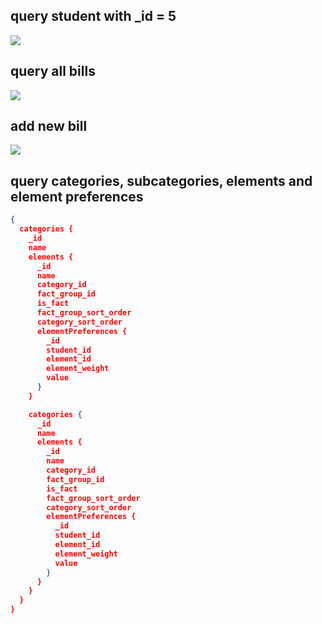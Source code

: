 ## query student with _id = 5

<a href="./usage-example-001.png" target="_blank"><img src="./usage-example-001.png"></a>

## query all bills

<a href="./usage-example-002.png" target="_blank"><img src="./usage-example-002.png"></a>

## add new bill

<a href="./usage-example-003.png" target="_blank"><img src="./usage-example-003.png"></a>

## query categories, subcategories, elements and element preferences

```json
{
  categories {
    _id
    name
    elements {
      _id
      name
      category_id
      fact_group_id
      is_fact
      fact_group_sort_order
      category_sort_order
      elementPreferences {
        _id
        student_id
        element_id
        element_weight
        value
      }
    }

    categories {
      _id
      name
      elements {
        _id
        name
        category_id
        fact_group_id
        is_fact
        fact_group_sort_order
        category_sort_order
        elementPreferences {
          _id
          student_id
          element_id
          element_weight
          value
        }
      }
    }
  }
}
```
